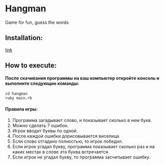 # Hangman
Game for fun, guess the words
## Installation:
[link](https://github.com/zarina86/hangman)
## How to execute:
#### После скачивания программы на ваш компьютер откройте консоль и выполните следующие команды:
    cd hangman
    ruby main.rb
#### Правила игры:
1. Программа загадывает слово, и показывает сколько в нем букв.
2. Можно сделать 7 ошибок.
3. Игрок вводит буквы по одной.
4. После каждой ошибки дорисовывается виселица.
5. Если слово отгадано полностью, то игрок победил.
6. Если игрок угадал букву, программа показывает сколько раз и на каких местах в 
слове эта буква встречается.
5. Если игрок не угадал букву, то программа засчитывает ошибку.
   
